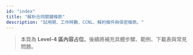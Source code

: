 ```yaml
---
id: "index"
title: "解析合同關鍵條款"
description: "試用期、工作時數、CCNL、解約條件與保密條款。"
---
```


> 本頁為 **Level-4 區內容占位**。後續將補充具體步驟、範例、下載表與常見問題。
